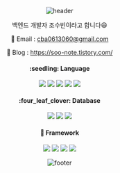 <div>
<div align="center">
  
![header](https://capsule-render.vercel.app/api?type=waving&color=timeGradient&height=150&section=header&text=ChoSooBeen&fontSize=30&fontColor=FFFFFF)

</div>  

<div align="center">
  <p>
    백엔드 개발자 조수빈이라고 합니다😄
  </p>

  📧 Email : cba0613060@gmail.com

  🔗 Blog : https://soo-note.tistory.com/

</div>

<div align="center">
  <h4>
    :seedling: Language
  </h4>
  
  <img src="https://img.shields.io/badge/Java-007396?style=flat-square&logo=java&logoColor=white"/>
  <img src="https://img.shields.io/badge/Python-3776AB?style=flat-square&logo=Python&logoColor=white"/>
  <img src="https://img.shields.io/badge/C-A8B9CC?style=flat-square&logo=C&logoColor=white"/>
  <img src="https://img.shields.io/badge/JavaScript-F7DF1E?style=flat-square&logo=JavaScript&logoColor=white"/>
  <img src="https://img.shields.io/badge/TypeScript-3178C6?style=flat-square&logo=TypeScript&logoColor=white"/>

</div>

<div align="center">
  <h4>
    :four_leaf_clover: Database
  </h4>
  
  <img src="https://img.shields.io/badge/MySQL-4479A1?style=flat-square&logo=MySQL&logoColor=white"/>
  <img src="https://img.shields.io/badge/MongoDB-47A248?style=flat-square&logo=MongoDB&logoColor=white"/>
  <img src="https://img.shields.io/badge/PostgreSQL-4169E1?style=flat-square&logo=PostgreSQL&logoColor=white"/>

</div>

<div align="center">
  <h4>
    🌲 Framework
  </h4>
  
  <img src="https://img.shields.io/badge/NestJS-E0234E?style=flat-square&logo=NestJS&logoColor=white"/>
  <img src="https://img.shields.io/badge/TsNode-3178C6?style=flat-square&logo=TsNode&logoColor=white"/>
  <img src="https://img.shields.io/badge/Flask-000000?style=flat-square&logo=Flask&logoColor=white"/>
  <img src="https://img.shields.io/badge/Spring-6DB33F?style=flat-square&logo=Spring&logoColor=white"/>

</div>

<div align="center">

![footer](https://capsule-render.vercel.app/api?section=footer&type=waving&color=timeGradient)

</div>
